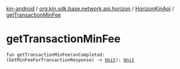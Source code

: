 [kin-android](../../index.md) / [org.kin.sdk.base.network.api.horizon](../index.md) / [HorizonKinApi](index.md) / [getTransactionMinFee](./get-transaction-min-fee.md)

# getTransactionMinFee

`fun getTransactionMinFee(onCompleted: (GetMinFeeForTransactionResponse) -> `[`Unit`](https://kotlinlang.org/api/latest/jvm/stdlib/kotlin/-unit/index.html)`): `[`Unit`](https://kotlinlang.org/api/latest/jvm/stdlib/kotlin/-unit/index.html)